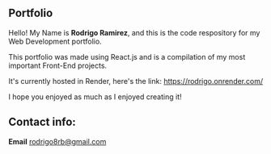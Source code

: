 ## Portfolio

Hello! My Name is **Rodrigo Ramirez**, and this is the code respository for my Web Development portfolio.

This portfolio was made using React.js and is a compilation of my most important Front-End projects.

It's currently hosted in Render, here's the link: https://rodrigo.onrender.com/

I hope you enjoyed as much as I enjoyed creating it!

## Contact info:

**Email**
rodrigo8rb@gmail.com
